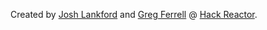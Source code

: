 Created by [Josh Lankford](https://github.com/joshlankford) and [Greg Ferrell](https://github.com/gregerg "gregerg") @ [Hack Reactor](www.hackreactor.com "Hack Reactor").
